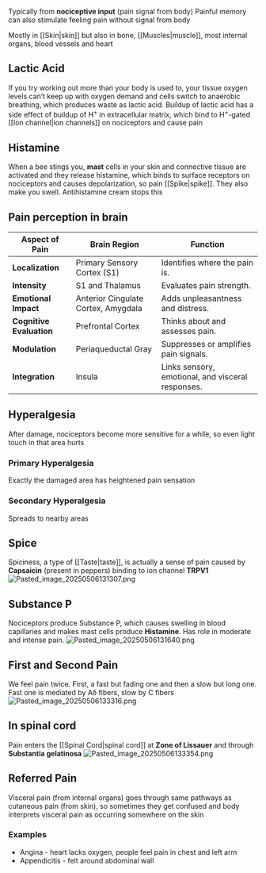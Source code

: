 Typically from **nociceptive input** (pain signal from body)
Painful memory can also stimulate feeling pain without signal from body

Mostly in [[Skin|skin]] but also in bone, [[Muscles|muscle]], most internal organs, blood vessels and heart

## Lactic Acid

If you try working out more than your body is used to, your tissue oxygen levels can’t keep up with oxygen demand and cells switch to anaerobic breathing, which produces waste as lactic acid. Buildup of lactic acid has a side effect of buildup of H<sup>+</sup> in extracellular matrix, which bind to H<sup>+</sup>-gated [[Ion channel|ion channels]] on nociceptors and cause pain

## Histamine

When a bee stings you, **mast** cells in your skin and connective tissue are activated and they release histamine, which binds to surface receptors on nociceptors and causes depolarization, so pain [[Spike|spike]]. They also make you swell. Antihistamine cream stops this

## Pain perception in brain

| **Aspect of Pain**          | **Brain Region**                      | **Function**                           |
|-----------------------------|---------------------------------------|---------------------------------------|
| **Localization**            | Primary Sensory Cortex (S1)          | Identifies where the pain is.         |
| **Intensity**               | S1 and Thalamus                      | Evaluates pain strength.              |
| **Emotional Impact**        | Anterior Cingulate Cortex, Amygdala  | Adds unpleasantness and distress.     |
| **Cognitive Evaluation**    | Prefrontal Cortex                    | Thinks about and assesses pain.       |
| **Modulation**              | Periaqueductal Gray                  | Suppresses or amplifies pain signals. |
| **Integration**             | Insula                               | Links sensory, emotional, and visceral responses.

## Hyperalgesia

After damage, nociceptors become more sensitive for a while, so even light touch in that area hurts

### Primary Hyperalgesia

Exactly the damaged area has heightened pain sensation

### Secondary Hyperalgesia

Spreads to nearby areas

## Spice

Spiciness, a type of [[Taste|taste]], is actually a sense of pain caused by **Capsaicin** (present in peppers) binding to ion channel **TRPV1**
![Pasted_image_20250506131307.png](pasted_image_20250506131307.png)

## Substance P

Nociceptors produce Substance P, which causes swelling in blood capillaries and makes mast cells produce **Histamine**.
Has role in moderate and intense pain.
![Pasted_image_20250506131640.png](pasted_image_20250506131640.png)

## First and Second Pain

We feel pain twice. First, a fast but fading one and then a slow but long one.
Fast one is mediated by Aδ fibers, slow by C fibers
![Pasted_image_20250506133316.png](pasted_image_20250506133316.png)

## In spinal cord

Pain enters the [[Spinal Cord|spinal cord]] at **Zone of Lissauer** and through **Substantia gelatinosa**
![Pasted_image_20250506133354.png](pasted_image_20250506133354.png)

## Referred Pain
Visceral pain (from internal organs) goes through same pathways as cutaneous pain (from skin), so sometimes they get confused and body interprets visceral pain as occurring somewhere on the skin

### Examples
- Angina - heart lacks oxygen, people feel pain in chest and left arm
- Appendicitis - felt around abdominal wall